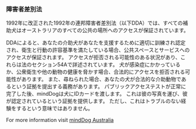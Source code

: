 ### 障害者差別法

1992年に改正された1992年の連邦障害者差別法（以下DDA）では、すべての補助犬はオーストラリアのすべての公共の場所へのアクセスが保証されています。

DDAによると、あなたの介助犬があなたを支援するために適切に訓練され認定され、衛生と行動の許容基準を満たしている場合、公共スペースとサービスへのアクセスが保証されます。 アクセスが拒否される可能性のある状況があり、これらは法のセクション54Aで詳述されています。 犬が感染症にかかっているか、公衆衛生や他の動物の健康を脅かす場合、合法的にアクセスを拒否される可能性があります。 また、尋ねられた場合、あなたの犬が合法的な介助動物であるという証拠を提出する義務があります。 パブリックアクセステストが正常に完了した後、mindDogは犬にIDカードを渡します。 これは彼の写真を運び、彼が認定されているという証拠を提供します。 ただし、これはトラブルのない経験をするという意味ではありません。

For more information visit [mindDog Australia](https://www.minddog.org.au/resources/federal-laws/)